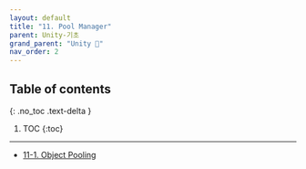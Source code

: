 ```yaml
---
layout: default
title: "11. Pool Manager"
parent: Unity-기초
grand_parent: "Unity 🎡"
nav_order: 2
---
```


## Table of contents
{: .no_toc .text-delta }

1. TOC
{:toc}

---

* [11-1. Object Pooling](https://taehyungs-programming-blog.github.io/blog/docs/unity/basic/2022-03-21-Unity-11-1/)